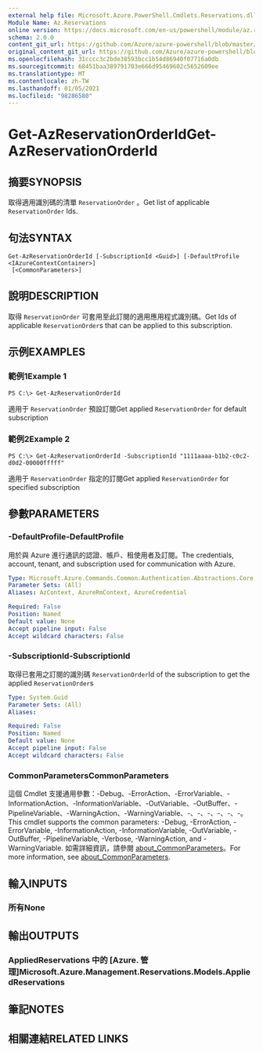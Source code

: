```yaml
---
external help file: Microsoft.Azure.PowerShell.Cmdlets.Reservations.dll-Help.xml
Module Name: Az.Reservations
online version: https://docs.microsoft.com/en-us/powershell/module/az.reservations/get-azreservationorderid
schema: 2.0.0
content_git_url: https://github.com/Azure/azure-powershell/blob/master/src/Reservations/Reservations/help/Get-AzReservationOrderId.md
original_content_git_url: https://github.com/Azure/azure-powershell/blob/master/src/Reservations/Reservations/help/Get-AzReservationOrderId.md
ms.openlocfilehash: 31cccc3c2bde38593bcc1b54d86940f07716a0db
ms.sourcegitcommit: 68451baa389791703e666d95469602c5652609ee
ms.translationtype: MT
ms.contentlocale: zh-TW
ms.lasthandoff: 01/05/2021
ms.locfileid: "98286580"
---
```

# <span data-ttu-id="417e5-101">Get-AzReservationOrderId</span><span class="sxs-lookup"><span data-stu-id="417e5-101">Get-AzReservationOrderId</span></span>

## <span data-ttu-id="417e5-102">摘要</span><span class="sxs-lookup"><span data-stu-id="417e5-102">SYNOPSIS</span></span>
<span data-ttu-id="417e5-103">取得適用識別碼的清單 `ReservationOrder` 。</span><span class="sxs-lookup"><span data-stu-id="417e5-103">Get list of applicable `ReservationOrder` Ids.</span></span>

## <span data-ttu-id="417e5-104">句法</span><span class="sxs-lookup"><span data-stu-id="417e5-104">SYNTAX</span></span>

```
Get-AzReservationOrderId [-SubscriptionId <Guid>] [-DefaultProfile <IAzureContextContainer>]
 [<CommonParameters>]
```

## <span data-ttu-id="417e5-105">說明</span><span class="sxs-lookup"><span data-stu-id="417e5-105">DESCRIPTION</span></span>
<span data-ttu-id="417e5-106">取得 `ReservationOrder` 可套用至此訂閱的適用應用程式識別碼。</span><span class="sxs-lookup"><span data-stu-id="417e5-106">Get Ids of applicable `ReservationOrder`s that can be applied to this subscription.</span></span>

## <span data-ttu-id="417e5-107">示例</span><span class="sxs-lookup"><span data-stu-id="417e5-107">EXAMPLES</span></span>

### <span data-ttu-id="417e5-108">範例1</span><span class="sxs-lookup"><span data-stu-id="417e5-108">Example 1</span></span>
```
PS C:\> Get-AzReservationOrderId
```

<span data-ttu-id="417e5-109">適用于 `ReservationOrder` 預設訂閱</span><span class="sxs-lookup"><span data-stu-id="417e5-109">Get applied `ReservationOrder` for default subscription</span></span>

### <span data-ttu-id="417e5-110">範例2</span><span class="sxs-lookup"><span data-stu-id="417e5-110">Example 2</span></span>
```
PS C:\> Get-AzReservationOrderId -SubscriptionId "1111aaaa-b1b2-c0c2-d0d2-00000fffff"
```

<span data-ttu-id="417e5-111">適用于 `ReservationOrder` 指定的訂閱</span><span class="sxs-lookup"><span data-stu-id="417e5-111">Get applied `ReservationOrder` for specified subscription</span></span>

## <span data-ttu-id="417e5-112">參數</span><span class="sxs-lookup"><span data-stu-id="417e5-112">PARAMETERS</span></span>

### <span data-ttu-id="417e5-113">-DefaultProfile</span><span class="sxs-lookup"><span data-stu-id="417e5-113">-DefaultProfile</span></span>
<span data-ttu-id="417e5-114">用於與 Azure 進行通訊的認證、帳戶、租使用者及訂閱。</span><span class="sxs-lookup"><span data-stu-id="417e5-114">The credentials, account, tenant, and subscription used for communication with Azure.</span></span>

```yaml
Type: Microsoft.Azure.Commands.Common.Authentication.Abstractions.Core.IAzureContextContainer
Parameter Sets: (All)
Aliases: AzContext, AzureRmContext, AzureCredential

Required: False
Position: Named
Default value: None
Accept pipeline input: False
Accept wildcard characters: False
```

### <span data-ttu-id="417e5-115">-SubscriptionId</span><span class="sxs-lookup"><span data-stu-id="417e5-115">-SubscriptionId</span></span>
<span data-ttu-id="417e5-116">取得已套用之訂閱的識別碼 `ReservationOrder`</span><span class="sxs-lookup"><span data-stu-id="417e5-116">Id of the subscription to get the applied `ReservationOrder`s</span></span>

```yaml
Type: System.Guid
Parameter Sets: (All)
Aliases:

Required: False
Position: Named
Default value: None
Accept pipeline input: False
Accept wildcard characters: False
```

### <span data-ttu-id="417e5-117">CommonParameters</span><span class="sxs-lookup"><span data-stu-id="417e5-117">CommonParameters</span></span>
<span data-ttu-id="417e5-118">這個 Cmdlet 支援通用參數：-Debug、-ErrorAction、-ErrorVariable、-InformationAction、-InformationVariable、-OutVariable、-OutBuffer、-PipelineVariable、-WarningAction、-WarningVariable、-、-、-、-、-、-。</span><span class="sxs-lookup"><span data-stu-id="417e5-118">This cmdlet supports the common parameters: -Debug, -ErrorAction, -ErrorVariable, -InformationAction, -InformationVariable, -OutVariable, -OutBuffer, -PipelineVariable, -Verbose, -WarningAction, and -WarningVariable.</span></span> <span data-ttu-id="417e5-119">如需詳細資訊，請參閱 [about_CommonParameters](http://go.microsoft.com/fwlink/?LinkID=113216)。</span><span class="sxs-lookup"><span data-stu-id="417e5-119">For more information, see [about_CommonParameters](http://go.microsoft.com/fwlink/?LinkID=113216).</span></span>

## <span data-ttu-id="417e5-120">輸入</span><span class="sxs-lookup"><span data-stu-id="417e5-120">INPUTS</span></span>

### <span data-ttu-id="417e5-121">所有</span><span class="sxs-lookup"><span data-stu-id="417e5-121">None</span></span>

## <span data-ttu-id="417e5-122">輸出</span><span class="sxs-lookup"><span data-stu-id="417e5-122">OUTPUTS</span></span>

### <span data-ttu-id="417e5-123">AppliedReservations 中的 [Azure. 管理]</span><span class="sxs-lookup"><span data-stu-id="417e5-123">Microsoft.Azure.Management.Reservations.Models.AppliedReservations</span></span>

## <span data-ttu-id="417e5-124">筆記</span><span class="sxs-lookup"><span data-stu-id="417e5-124">NOTES</span></span>

## <span data-ttu-id="417e5-125">相關連結</span><span class="sxs-lookup"><span data-stu-id="417e5-125">RELATED LINKS</span></span>
